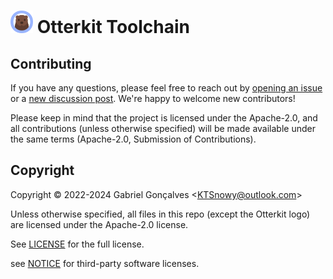 # <img width="36" height="36" src="https://raw.githubusercontent.com/otterkit/otterkit/main/Assets/OtterkitIcon.png?sanitize=true&raw=true"> Otterkit Toolchain

## Contributing
If you have any questions, please feel free to reach out by [opening an issue](https://github.com/otterkit/otterkit/issues) or a [new discussion post](https://github.com/orgs/otterkit/discussions). We're happy to welcome new contributors!

Please keep in mind that the project is licensed under the Apache-2.0, and all contributions (unless otherwise specified) will be made available under the same terms (Apache-2.0, Submission of Contributions).

## Copyright 
Copyright © 2022-2024 Gabriel Gonçalves &lt;KTSnowy@outlook.com&gt;

Unless otherwise specified, all files in this repo (except the Otterkit logo) are licensed under the Apache-2.0 license.

See [LICENSE](https://github.com/otterkit/otterkit/blob/main/LICENSE) for the full license.

see [NOTICE](https://github.com/otterkit/otterkit/blob/main/NOTICE) for third-party software licenses.
